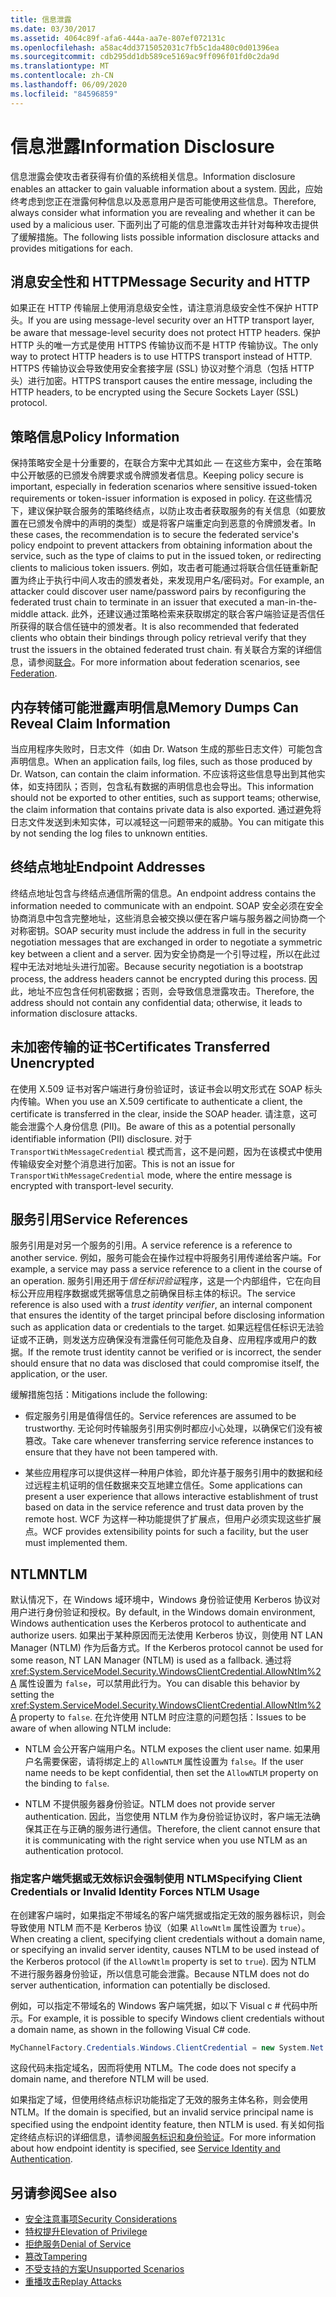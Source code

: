 ```yaml
---
title: 信息泄露
ms.date: 03/30/2017
ms.assetid: 4064c89f-afa6-444a-aa7e-807ef072131c
ms.openlocfilehash: a58ac4dd3715052031c7fb5c1da480c0d01396ea
ms.sourcegitcommit: cdb295dd1db589ce5169ac9ff096f01fd0c2da9d
ms.translationtype: MT
ms.contentlocale: zh-CN
ms.lasthandoff: 06/09/2020
ms.locfileid: "84596859"
---
```

# <a name="information-disclosure"></a><span data-ttu-id="98469-102">信息泄露</span><span class="sxs-lookup"><span data-stu-id="98469-102">Information Disclosure</span></span>

<span data-ttu-id="98469-103">信息泄露会使攻击者获得有价值的系统相关信息。</span><span class="sxs-lookup"><span data-stu-id="98469-103">Information disclosure enables an attacker to gain valuable information about a system.</span></span> <span data-ttu-id="98469-104">因此，应始终考虑到您正在泄露何种信息以及恶意用户是否可能使用这些信息。</span><span class="sxs-lookup"><span data-stu-id="98469-104">Therefore, always consider what information you are revealing and whether it can be used by a malicious user.</span></span> <span data-ttu-id="98469-105">下面列出了可能的信息泄露攻击并针对每种攻击提供了缓解措施。</span><span class="sxs-lookup"><span data-stu-id="98469-105">The following lists possible information disclosure attacks and provides mitigations for each.</span></span>

## <a name="message-security-and-http"></a><span data-ttu-id="98469-106">消息安全性和 HTTP</span><span class="sxs-lookup"><span data-stu-id="98469-106">Message Security and HTTP</span></span>

<span data-ttu-id="98469-107">如果正在 HTTP 传输层上使用消息级安全性，请注意消息级安全性不保护 HTTP 头。</span><span class="sxs-lookup"><span data-stu-id="98469-107">If you are using message-level security over an HTTP transport layer, be aware that message-level security does not protect HTTP headers.</span></span> <span data-ttu-id="98469-108">保护 HTTP 头的唯一方式是使用 HTTPS 传输协议而不是 HTTP 传输协议。</span><span class="sxs-lookup"><span data-stu-id="98469-108">The only way to protect HTTP headers is to use HTTPS transport instead of HTTP.</span></span> <span data-ttu-id="98469-109">HTTPS 传输协议会导致使用安全套接字层 (SSL) 协议对整个消息（包括 HTTP 头）进行加密。</span><span class="sxs-lookup"><span data-stu-id="98469-109">HTTPS transport causes the entire message, including the HTTP headers, to be encrypted using the Secure Sockets Layer (SSL) protocol.</span></span>

## <a name="policy-information"></a><span data-ttu-id="98469-110">策略信息</span><span class="sxs-lookup"><span data-stu-id="98469-110">Policy Information</span></span>

<span data-ttu-id="98469-111">保持策略安全是十分重要的，在联合方案中尤其如此 — 在这些方案中，会在策略中公开敏感的已颁发令牌要求或令牌颁发者信息。</span><span class="sxs-lookup"><span data-stu-id="98469-111">Keeping policy secure is important, especially in federation scenarios where sensitive issued-token requirements or token-issuer information is exposed in policy.</span></span> <span data-ttu-id="98469-112">在这些情况下，建议保护联合服务的策略终结点，以防止攻击者获取服务的有关信息（如要放置在已颁发令牌中的声明的类型）或是将客户端重定向到恶意的令牌颁发者。</span><span class="sxs-lookup"><span data-stu-id="98469-112">In these cases, the recommendation is to secure the federated service's policy endpoint to prevent attackers from obtaining information about the service, such as the type of claims to put in the issued token, or redirecting clients to malicious token issuers.</span></span> <span data-ttu-id="98469-113">例如，攻击者可能通过将联合信任链重新配置为终止于执行中间人攻击的颁发者处，来发现用户名/密码对。</span><span class="sxs-lookup"><span data-stu-id="98469-113">For example, an attacker could discover user name/password pairs by reconfiguring the federated trust chain to terminate in an issuer that executed a man-in-the-middle attack.</span></span> <span data-ttu-id="98469-114">此外，还建议通过策略检索来获取绑定的联合客户端验证是否信任所获得的联合信任链中的颁发者。</span><span class="sxs-lookup"><span data-stu-id="98469-114">It is also recommended that federated clients who obtain their bindings through policy retrieval verify that they trust the issuers in the obtained federated trust chain.</span></span> <span data-ttu-id="98469-115">有关联合方案的详细信息，请参阅[联合](federation.md)。</span><span class="sxs-lookup"><span data-stu-id="98469-115">For more information about federation scenarios, see [Federation](federation.md).</span></span>

## <a name="memory-dumps-can-reveal-claim-information"></a><span data-ttu-id="98469-116">内存转储可能泄露声明信息</span><span class="sxs-lookup"><span data-stu-id="98469-116">Memory Dumps Can Reveal Claim Information</span></span>

<span data-ttu-id="98469-117">当应用程序失败时，日志文件（如由 Dr. Watson 生成的那些日志文件）可能包含声明信息。</span><span class="sxs-lookup"><span data-stu-id="98469-117">When an application fails, log files, such as those produced by Dr. Watson, can contain the claim information.</span></span> <span data-ttu-id="98469-118">不应该将这些信息导出到其他实体，如支持团队；否则，包含私有数据的声明信息也会导出。</span><span class="sxs-lookup"><span data-stu-id="98469-118">This information should not be exported to other entities, such as support teams; otherwise, the claim information that contains private data is also exported.</span></span> <span data-ttu-id="98469-119">通过避免将日志文件发送到未知实体，可以减轻这一问题带来的威胁。</span><span class="sxs-lookup"><span data-stu-id="98469-119">You can mitigate this by not sending the log files to unknown entities.</span></span>

## <a name="endpoint-addresses"></a><span data-ttu-id="98469-120">终结点地址</span><span class="sxs-lookup"><span data-stu-id="98469-120">Endpoint Addresses</span></span>

<span data-ttu-id="98469-121">终结点地址包含与终结点通信所需的信息。</span><span class="sxs-lookup"><span data-stu-id="98469-121">An endpoint address contains the information needed to communicate with an endpoint.</span></span> <span data-ttu-id="98469-122">SOAP 安全必须在安全协商消息中包含完整地址，这些消息会被交换以便在客户端与服务器之间协商一个对称密钥。</span><span class="sxs-lookup"><span data-stu-id="98469-122">SOAP security must include the address in full in the security negotiation messages that are exchanged in order to negotiate a symmetric key between a client and a server.</span></span> <span data-ttu-id="98469-123">因为安全协商是一个引导过程，所以在此过程中无法对地址头进行加密。</span><span class="sxs-lookup"><span data-stu-id="98469-123">Because security negotiation is a bootstrap process, the address headers cannot be encrypted during this process.</span></span> <span data-ttu-id="98469-124">因此，地址不应包含任何机密数据；否则，会导致信息泄露攻击。</span><span class="sxs-lookup"><span data-stu-id="98469-124">Therefore, the address should not contain any confidential data; otherwise, it leads to information disclosure attacks.</span></span>

## <a name="certificates-transferred-unencrypted"></a><span data-ttu-id="98469-125">未加密传输的证书</span><span class="sxs-lookup"><span data-stu-id="98469-125">Certificates Transferred Unencrypted</span></span>

<span data-ttu-id="98469-126">在使用 X.509 证书对客户端进行身份验证时，该证书会以明文形式在 SOAP 标头内传输。</span><span class="sxs-lookup"><span data-stu-id="98469-126">When you use an X.509 certificate to authenticate a client, the certificate is transferred in the clear, inside the SOAP header.</span></span> <span data-ttu-id="98469-127">请注意，这可能会泄露个人身份信息 (PII)。</span><span class="sxs-lookup"><span data-stu-id="98469-127">Be aware of this as a potential personally identifiable information (PII) disclosure.</span></span> <span data-ttu-id="98469-128">对于 `TransportWithMessageCredential` 模式而言，这不是问题，因为在该模式中使用传输级安全对整个消息进行加密。</span><span class="sxs-lookup"><span data-stu-id="98469-128">This is not an issue for `TransportWithMessageCredential` mode, where the entire message is encrypted with transport-level security.</span></span>

## <a name="service-references"></a><span data-ttu-id="98469-129">服务引用</span><span class="sxs-lookup"><span data-stu-id="98469-129">Service References</span></span>

<span data-ttu-id="98469-130">服务引用是对另一个服务的引用。</span><span class="sxs-lookup"><span data-stu-id="98469-130">A service reference is a reference to another service.</span></span> <span data-ttu-id="98469-131">例如，服务可能会在操作过程中将服务引用传递给客户端。</span><span class="sxs-lookup"><span data-stu-id="98469-131">For example, a service may pass a service reference to a client in the course of an operation.</span></span> <span data-ttu-id="98469-132">服务引用还用于*信任标识验证*程序，这是一个内部组件，它在向目标公开应用程序数据或凭据等信息之前确保目标主体的标识。</span><span class="sxs-lookup"><span data-stu-id="98469-132">The service reference is also used with a *trust identity verifier*, an internal component that ensures the identity of the target principal before disclosing information such as application data or credentials to the target.</span></span> <span data-ttu-id="98469-133">如果远程信任标识无法验证或不正确，则发送方应确保没有泄露任何可能危及自身、应用程序或用户的数据。</span><span class="sxs-lookup"><span data-stu-id="98469-133">If the remote trust identity cannot be verified or is incorrect, the sender should ensure that no data was disclosed that could compromise itself, the application, or the user.</span></span>

<span data-ttu-id="98469-134">缓解措施包括：</span><span class="sxs-lookup"><span data-stu-id="98469-134">Mitigations include the following:</span></span>

- <span data-ttu-id="98469-135">假定服务引用是值得信任的。</span><span class="sxs-lookup"><span data-stu-id="98469-135">Service references are assumed to be trustworthy.</span></span> <span data-ttu-id="98469-136">无论何时传输服务引用实例时都应小心处理，以确保它们没有被篡改。</span><span class="sxs-lookup"><span data-stu-id="98469-136">Take care whenever transferring service reference instances to ensure that they have not been tampered with.</span></span>

- <span data-ttu-id="98469-137">某些应用程序可以提供这样一种用户体验，即允许基于服务引用中的数据和经过远程主机证明的信任数据来交互地建立信任。</span><span class="sxs-lookup"><span data-stu-id="98469-137">Some applications can present a user experience that allows interactive establishment of trust based on data in the service reference and trust data proven by the remote host.</span></span> <span data-ttu-id="98469-138">WCF 为这样一种功能提供了扩展点，但用户必须实现这些扩展点。</span><span class="sxs-lookup"><span data-stu-id="98469-138">WCF provides extensibility points for such a facility, but the user must implemented them.</span></span>

## <a name="ntlm"></a><span data-ttu-id="98469-139">NTLM</span><span class="sxs-lookup"><span data-stu-id="98469-139">NTLM</span></span>

<span data-ttu-id="98469-140">默认情况下，在 Windows 域环境中，Windows 身份验证使用 Kerberos 协议对用户进行身份验证和授权。</span><span class="sxs-lookup"><span data-stu-id="98469-140">By default, in the Windows domain environment, Windows authentication uses the Kerberos protocol to authenticate and authorize users.</span></span> <span data-ttu-id="98469-141">如果出于某种原因而无法使用 Kerberos 协议，则使用 NT LAN Manager (NTLM) 作为后备方式。</span><span class="sxs-lookup"><span data-stu-id="98469-141">If the Kerberos protocol cannot be used for some reason, NT LAN Manager (NTLM) is used as a fallback.</span></span> <span data-ttu-id="98469-142">通过将 <xref:System.ServiceModel.Security.WindowsClientCredential.AllowNtlm%2A> 属性设置为 `false`，可以禁用此行为。</span><span class="sxs-lookup"><span data-stu-id="98469-142">You can disable this behavior by setting the <xref:System.ServiceModel.Security.WindowsClientCredential.AllowNtlm%2A> property to `false`.</span></span> <span data-ttu-id="98469-143">在允许使用 NTLM 时应注意的问题包括：</span><span class="sxs-lookup"><span data-stu-id="98469-143">Issues to be aware of when allowing NTLM include:</span></span>

- <span data-ttu-id="98469-144">NTLM 会公开客户端用户名。</span><span class="sxs-lookup"><span data-stu-id="98469-144">NTLM exposes the client user name.</span></span> <span data-ttu-id="98469-145">如果用户名需要保密，请将绑定上的 `AllowNTLM` 属性设置为 `false`。</span><span class="sxs-lookup"><span data-stu-id="98469-145">If the user name needs to be kept confidential, then set the `AllowNTLM` property on the binding to `false`.</span></span>

- <span data-ttu-id="98469-146">NTLM 不提供服务器身份验证。</span><span class="sxs-lookup"><span data-stu-id="98469-146">NTLM does not provide server authentication.</span></span> <span data-ttu-id="98469-147">因此，当您使用 NTLM 作为身份验证协议时，客户端无法确保其正在与正确的服务进行通信。</span><span class="sxs-lookup"><span data-stu-id="98469-147">Therefore, the client cannot ensure that it is communicating with the right service when you use NTLM as an authentication protocol.</span></span>

### <a name="specifying-client-credentials-or-invalid-identity-forces-ntlm-usage"></a><span data-ttu-id="98469-148">指定客户端凭据或无效标识会强制使用 NTLM</span><span class="sxs-lookup"><span data-stu-id="98469-148">Specifying Client Credentials or Invalid Identity Forces NTLM Usage</span></span>

<span data-ttu-id="98469-149">在创建客户端时，如果指定不带域名的客户端凭据或指定无效的服务器标识，则会导致使用 NTLM 而不是 Kerberos 协议（如果 `AllowNtlm` 属性设置为 `true`）。</span><span class="sxs-lookup"><span data-stu-id="98469-149">When creating a client, specifying client credentials without a domain name, or specifying an invalid server identity, causes NTLM to be used instead of the Kerberos protocol (if the `AllowNtlm` property is set to `true`).</span></span> <span data-ttu-id="98469-150">因为 NTLM 不进行服务器身份验证，所以信息可能会泄露。</span><span class="sxs-lookup"><span data-stu-id="98469-150">Because  NTLM does not do server authentication, information can potentially be disclosed.</span></span>

<span data-ttu-id="98469-151">例如，可以指定不带域名的 Windows 客户端凭据，如以下 Visual c # 代码中所示。</span><span class="sxs-lookup"><span data-stu-id="98469-151">For example, it is possible to specify Windows client credentials without a domain name, as shown in the following Visual C# code.</span></span>

```csharp
MyChannelFactory.Credentials.Windows.ClientCredential = new System.Net.NetworkCredential("username", "password");
```

<span data-ttu-id="98469-152">这段代码未指定域名，因而将使用 NTLM。</span><span class="sxs-lookup"><span data-stu-id="98469-152">The code does not specify a domain name, and therefore NTLM will be used.</span></span>

<span data-ttu-id="98469-153">如果指定了域，但使用终结点标识功能指定了无效的服务主体名称，则会使用 NTLM。</span><span class="sxs-lookup"><span data-stu-id="98469-153">If the domain is specified, but an invalid service principal name is specified using the endpoint identity feature, then NTLM is used.</span></span> <span data-ttu-id="98469-154">有关如何指定终结点标识的详细信息，请参阅[服务标识和身份验证](service-identity-and-authentication.md)。</span><span class="sxs-lookup"><span data-stu-id="98469-154">For more information about how endpoint identity is specified, see [Service Identity and Authentication](service-identity-and-authentication.md).</span></span>

## <a name="see-also"></a><span data-ttu-id="98469-155">另请参阅</span><span class="sxs-lookup"><span data-stu-id="98469-155">See also</span></span>

- [<span data-ttu-id="98469-156">安全注意事项</span><span class="sxs-lookup"><span data-stu-id="98469-156">Security Considerations</span></span>](security-considerations-in-wcf.md)
- [<span data-ttu-id="98469-157">特权提升</span><span class="sxs-lookup"><span data-stu-id="98469-157">Elevation of Privilege</span></span>](elevation-of-privilege.md)
- [<span data-ttu-id="98469-158">拒绝服务</span><span class="sxs-lookup"><span data-stu-id="98469-158">Denial of Service</span></span>](denial-of-service.md)
- [<span data-ttu-id="98469-159">篡改</span><span class="sxs-lookup"><span data-stu-id="98469-159">Tampering</span></span>](tampering.md)
- [<span data-ttu-id="98469-160">不受支持的方案</span><span class="sxs-lookup"><span data-stu-id="98469-160">Unsupported Scenarios</span></span>](unsupported-scenarios.md)
- [<span data-ttu-id="98469-161">重播攻击</span><span class="sxs-lookup"><span data-stu-id="98469-161">Replay Attacks</span></span>](replay-attacks.md)
